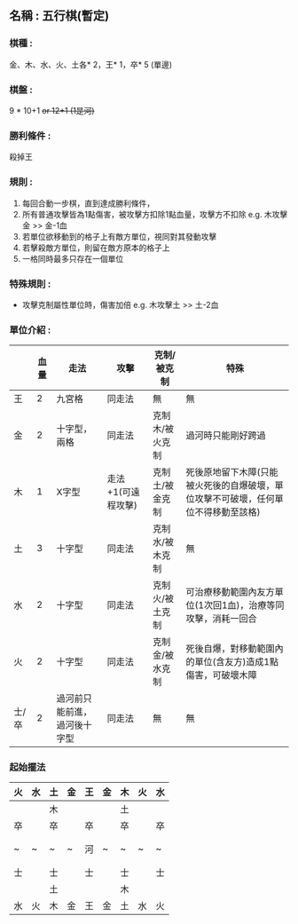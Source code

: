 ## 名稱 : 五行棋(暫定)

### 棋種 : 
金、木、水、火、土各* 2，王* 1，卒* 5	(單邊)

### 棋盤 : 
9 * 10+1 ~~or 12+1 (1是河)~~

### 勝利條件 : 
殺掉王

### 規則 : 
1. 每回合動一步棋，直到達成勝利條件，
2. 所有普通攻擊皆為1點傷害，被攻擊方扣除1點血量，攻擊方不扣除 e.g. 木攻擊金 >> 金-1血
3. 若單位欲移動到的格子上有敵方單位，視同對其發動攻擊
4. 若擊殺敵方單位，則留在敵方原本的格子上
5. 一格同時最多只存在一個單位

### 特殊規則 : 
* 攻擊克制屬性單位時，傷害加倍 e.g. 木攻擊土 >> 土-2血

### 單位介紹 : 


|       | 血量 | 走法                         | 攻擊               | 克制/被克制     | 特殊                                                                               |
| ----- | ---- | ---------------------------- | ------------------ | --------------- | ---------------------------------------------------------------------------------- | 
| 王    | 2    | 九宮格                       | 同走法             | 無              | 無                                                                                 |     
| 金    | 2    | 十字型，兩格                 | 同走法             | 克制木/被火克制 | 過河時只能剛好跨過                                                                                 |     
| 木    | 1    | X字型                        | 走法+1(可遠程攻擊) | 克制土/被金克制 | 死後原地留下木障(只能被火死後的自爆破壞，單位攻擊不可破壞，任何單位不得移動至該格) |     
| 土    | 3    | 十字型                       | 同走法             | 克制水/被木克制 | 無                                                                                 |     
| 水    | 2    | 十字型                       | 同走法             | 克制火/被土克制 | 可治療移動範圍內友方單位(1次回1血)，治療等同攻擊，消耗一回合                       |     
| 火    | 2    | 十字型                       | 同走法             | 克制金/被水克制 | 死後自爆，對移動範圍內的單位(含友方)造成1點傷害，可破壞木障                        |     
| 士/卒 | 2    | 過河前只能前進，過河後十字型 | 同走法             | 無              | 無                                                                                 |     

### 起始擺法

|  火  |  水  |  土  |  金  |  王  |  金  |  木  |  火  |  水  |
| --- | --- | --- | --- | --- | --- | --- | --- | --- |
|  |  | 木 |  |  |  | 土 |  |  |
| 卒 |  | 卒 |  | 卒 |  | 卒 |  | 卒 |
|  |  |  |  |  |  |  |  |  |
|  |  |  |  |  |  |  |  |  |
| ~ | ~ | ~ | ~ | 河 | ~ | ~ | ~ | ~ |
|  |  |  |  |  |  |  |  |  |
|  |  |  |  |  |  |  |  |  |
| 士 |  | 士 |  | 士 |  | 士 |  | 士 |
|  |  | 土 |  |  |  | 木 |  |  |
|  水  |  火  |  木  |  金  |  王  |  金  |  土  |  水  |  火  |